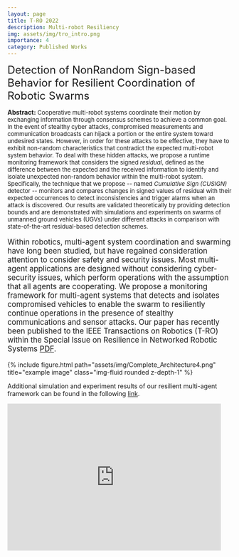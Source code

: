 ```yaml
---
layout: page
title: T-RO 2022
description: Multi-robot Resiliency
img: assets/img/tro_intro.png
importance: 4
category: Published Works
---
```

 
<font size="+2.6">Detection of NonRandom Sign-based Behavior for Resilient Coordination of Robotic Swarms</font> 
  <br/>
  
<p style="font-size:13px"><span style="font-size:14px"><b>Abstract:</b></span> Cooperative multi-robot systems coordinate their motion by exchanging information through consensus schemes to achieve a common goal. In the event of stealthy cyber attacks, compromised measurements and communication broadcasts can hijack a portion or the entire system toward undesired states. However, in order for these attacks to be effective, they have to exhibit non-random characteristics that contradict the expected multi-robot system behavior. To deal with these hidden attacks, we propose a runtime monitoring framework that considers the signed <i>residual</i>, defined as the difference between the expected and the received information to identify and isolate unexpected non-random behavior within the multi-robot system. Specifically, the technique that we propose -- named <i>Cumulative Sign (CUSIGN)</i> detector -- monitors and compares changes in signed values of residual with their expected occurrences to detect inconsistencies and trigger alarms when an attack is discovered. Our results are validated theoretically by providing detection bounds and are demonstrated with simulations and experiments on swarms of unmanned ground vehicles (UGVs) under different attacks in comparison with state-of-the-art residual-based detection schemes.</p>  


<p style="font-size:16.8px;">Within robotics, multi-agent system coordination and swarming have long been 
  studied, but have regained consideration attention to consider safety and 
  security issues. Most multi-agent applications are designed without considering 
  cyber-security issues, which perform operations with the assumption that all 
  agents are cooperating. We propose a monitoring framework for multi-agent systems 
  that detects and isolates compromised vehicles to enable the swarm to resiliently 
  continue operations in the presence of stealthy communications and sensor attacks. 
  Our paper has recently been published to the IEEE Transactions on Robotics (T-RO) within
  the Special Issue on Resilience in Networked Robotic Systems <a href="https://ieeexplore.ieee.org/document/9686360" target="_blank" rel="noopener noreferrer">PDF</a>.

  
<!-- <img src="https://pauljbonczek.github.io/files/Complete_Architecture4.png" />  -->

<div class="row row-cols-1 justify-content-center">
    <!-- <div class="col-sm mt-3 mt-md-0"> -->
    <div class="col">
        {% include figure.html path="assets/img/Complete_Architecture4.png" title="example image" class="img-fluid rounded z-depth-1" %}
    </div>
</div>


Additional simulation and experiment results of our resilient multi-agent framework can be found in the following <a href="https://www.bezzorobotics.com/tro21" target="_blank" rel="noopener noreferrer">link</a>.
 
<!-- <div style="width:100%; margin: 0 auto;"><iframe src="https://www.youtube.com/embed/8BjNlEyxByc" frameborder="0" allow="accelerometer; autoplay; clipboard-write; encrypted-media; gyroscope; picture-in-picture" allowfullscreen></iframe></div> -->

<div class="embed-container">
  <iframe
      src="https://www.youtube.com/embed/8BjNlEyxByc"
      width="480"
      height="330"
      frameborder="0"
      allowfullscreen="">
  </iframe>
</div>
